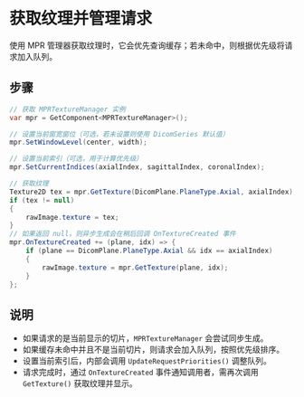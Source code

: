 # 获取纹理并管理请求 

使用 MPR 管理器获取纹理时，它会优先查询缓存；若未命中，则根据优先级将请求加入队列。

## 步骤

```csharp
// 获取 MPRTextureManager 实例
var mpr = GetComponent<MPRTextureManager>();

// 设置当前窗宽窗位（可选，若未设置则使用 DicomSeries 默认值）
mpr.SetWindowLevel(center, width);

// 设置当前索引（可选，用于计算优先级）
mpr.SetCurrentIndices(axialIndex, sagittalIndex, coronalIndex);

// 获取纹理
Texture2D tex = mpr.GetTexture(DicomPlane.PlaneType.Axial, axialIndex);
if (tex != null)
{
    rawImage.texture = tex;
}
// 如果返回 null，则异步生成会在稍后回调 OnTextureCreated 事件
mpr.OnTextureCreated += (plane, idx) => {
    if (plane == DicomPlane.PlaneType.Axial && idx == axialIndex)
    {
        rawImage.texture = mpr.GetTexture(plane, idx);
    }
};
```

## 说明

* 如果请求的是当前显示的切片，`MPRTextureManager` 会尝试同步生成。
* 如果缓存未命中并且不是当前切片，则请求会加入队列，按照优先级排序。
* 设置当前索引后，内部会调用 `UpdateRequestPriorities()` 调整队列。
* 请求完成时，通过 `OnTextureCreated` 事件通知调用者，需再次调用 `GetTexture()` 获取纹理并显示。